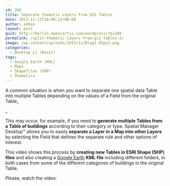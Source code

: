 ```yaml
---
id: 288
title: Separate thematic Layers from GIS Tables
date: 2013-11-11T18:00:22+00:00
author: admin
layout: post
guid: http://berlin.opencartis.com/wordpress/?p=288
permalink: /split-thematic-layers-from-gis-tables-2/
image: /wp-content/uploads/2013/11/Blog1-85px2.png
categories:
  - Desktop L1 (Basic)
tags:
  - Google Earth (KML)
  - Maps
  - Shapefiles (SHP)
  - Thematics
---
```

A common situation is when you want to separate one spatial data Table into multiple Tables depending on the values ​​of a Field from the original Table_
  
_ 

<!--more-->

This may occur, for example, if you need to **generate multiple Tables from a Table of buildings** according to their category or type. Spatial Manager Desktop™ allows you to easily **separate a Layer in a Map into other Layers** by selecting the Field that defines the separate rule and other options of interest.

This video shows this process by **creating new Tables in ESRI Shape (SHP) files** and also creating a <a title="Google Earth website" href="http://www.google.com/earth/" target="_blank" rel="nofollow">Google Earth</a> **KML file** including different folders, in both cases from some of the different categories of buildings in the original Table.

Please, watch the video:

<center>
  <br />
</center>